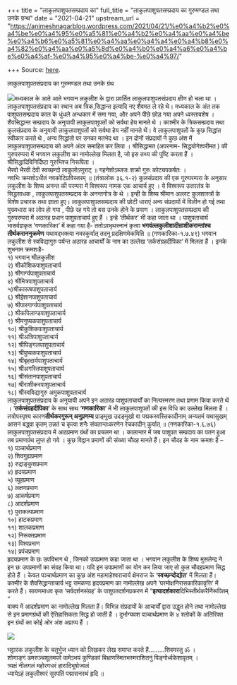 +++
title = "लाकुलपाशुपतसम्प्रदाय का"
full_title = "लाकुलपाशुपतसम्प्रदाय का गुरुमण्डल तथा उनके ग्रन्थ"
date = "2021-04-21"
upstream_url = "https://animeshnagarblog.wordpress.com/2021/04/21/%e0%a4%b2%e0%a4%be%e0%a4%95%e0%a5%81%e0%a4%b2%e0%a4%aa%e0%a4%be%e0%a4%b6%e0%a5%81%e0%a4%aa%e0%a4%a4%e0%a4%b8%e0%a4%82%e0%a4%aa%e0%a5%8d%e0%a4%b0%e0%a4%a6%e0%a4%be%e0%a4%af-%e0%a4%95%e0%a4%be-%e0%a4%97/"

+++
Source: [here](https://animeshnagarblog.wordpress.com/2021/04/21/%e0%a4%b2%e0%a4%be%e0%a4%95%e0%a5%81%e0%a4%b2%e0%a4%aa%e0%a4%be%e0%a4%b6%e0%a5%81%e0%a4%aa%e0%a4%a4%e0%a4%b8%e0%a4%82%e0%a4%aa%e0%a5%8d%e0%a4%b0%e0%a4%a6%e0%a4%be%e0%a4%af-%e0%a4%95%e0%a4%be-%e0%a4%97/).

लाकुलपाशुपतसंप्रदाय का गुरुमण्डल तथा उनके ग्रंथ

![](https://animeshnagarblog.files.wordpress.com/2021/04/img_5823-copy2143421389988816921.jpg)मध्यकाल
के आते आते भगवान लकुलीश के द्वारा प्रवर्तित लाकुलपाशुपतसंप्रदाय क्षीण हो
चला था । लाकुलपाशुपतसंप्रदाय का स्थान अब त्रिक,सिद्धान्त इत्यादि नए
शैवमत ले रहे थे। मध्यकाल के अंत तक पाशुपतसम्प्रदाय काल के धुंधले अन्धकार
में समा गया, और अपने पीछे छोड़ गया अपने ध्वस्तावशेष ।  
शैवसिद्धान्त सम्प्रदाय के अनुयायी लाकुलपाशुपतों को सर्वथा हेय मानते थे ।
काश्मीर के त्रिकसम्प्रदाय तथा कुलसंप्रदाय के अनुयायी लाकुलपाशुपतों को
सर्वथा हेय नहीं मानते थें। वे लाकुलपाशुपतों के कुछ सिद्धांत स्वीकार करते
थे , अन्य सिद्धांतो पर उनका मतभेद था । इन दोनों संप्रदायों ने कुछ अंश
में लाकुलपाशुपतसम्प्रदाय को अपने अंदर समाहित कर लिया । श्रीसिद्धामत
(अपरनाम- सिद्धयोगेश्वरीमत ) की गुरुपरम्परा में भगवान लकुलीश का नामोल्लेख
मिलता है, जो इस तथ्य की पुष्टि करता हैं ।श्रीसिद्धादिविनिर्दिष्टा
गुरुभिश्च निरूपिता ।  
भैरवो भैरवी देवी स्वच्छन्दो लाकुलोऽणुराट् ॥ गहनेशोऽब्जजः शक्रो गुरुः
कोट्यपकर्षतः ।  
नवभिः क्रमशोऽधीतं नवकोटिप्रविस्तरम् ॥ (तंत्रालोक
३६.१-२) कुलसंप्रदाय की एक गुरुपरम्परा के
अनुसार लकुलीश के शिष्य अनन्त की परम्परा में विश्वरूप नामक एक आचार्य हुए
। ये विश्वरूप उत्तरतंत्र के सिद्धसाधक , लाकुलपाशुपतसम्प्रदाय के
अनन्तगोत्र के थे । इन्ही के शिष्य श्रीमान अल्लट कुलशास्त्रों के विशेष
प्रचारक तथा ज्ञाता हुए। लाकुलपाशुपतसम्प्रदाय की छोटी धाराएं अन्य
संप्रदायों में विलीन हो गई तथा मुख्यधारा का लोप हो गया , पीछे रह गये तो
बस उनके होने के प्रमाण । लाकुलपाशुपतसम्प्रदाय की गुरुपरम्परा में अठारह
प्रधान पाशुपताचार्य हुए हैं । इन्हे ‘तीर्थकर’ भी कहा जाता था ।
पाशुपताचार्य भासर्वज्ञकृत ‘गणकारिका’ में कहा गया है- ततोऽवभृथस्नानं
कृत्वा **भगवंल्लकुलीशादीन्राशीकरान्तांश्च तीर्थकराननुक्रमेण**
यथावद्भक्त्या नमस्कुर्यात् तदनु प्रदक्षिणमेकमिति ॥
(गणकारिका-१.७.४९) भगवान लकुलीश से स्वविद्यागुरु पर्यन्त अठारह
आचार्यों के नाम का उल्लेख ‘तर्कसंग्रहदीपिका’ में मिलता हैं । इनके शुभनाम
क्रमशःहै-  
१) भगवान् श्रीलकुलीश  
२) श्रीकौशिकपाशुपताचार्य  
३) श्रीगार्ग्यपाशुपताचार्य  
४) श्रीमित्रपाशुपताचार्य  
५)श्रीकारूषपाशुपताचार्य  
६) श्रीईशानपाशुपताचार्य  
७) श्रीपारगार्ग्यपाशुपताचार्य  
८) श्रीकपिलाण्डपाशुपताचार्य  
९) श्रीमनुष्यकपाशुपताचार्य  
१०) श्रीकुशिकपाशुपताचार्य  
११) श्रीअत्रिपाशुपताचार्य  
१२) श्रीपिङ्गलपाशुपताचार्य  
१३) श्रीपुष्यकपाशुपताचार्य  
१४) श्रीबृहदार्यपाशुपताचार्य  
१५) श्रीअगस्तिपाशुपताचार्य  
१६) श्रीसंतानपाशुपताचार्य  
१७) श्रीराशीकरपाशुपताचार्य  
१८) श्रीस्वविद्यागुरु अमुकपाशुपताचार्य  
लाकुलपाशुपतसंप्रदाय के अनुयायी अपने इन अठारह पाशुपताचार्यों का
नित्यस्मरण तथा प्रणाम किया करते थें । ‘**तर्कसंग्रहदीपिका**‘ के साथ साथ
‘**गणकारिका**‘ में भी लाकुलपाशुपतों की इस विधि का उल्लेख मिलता हैं ।  
तत्रोपस्पृश्य कारण**तीर्थकरगुरून् अनुप्रणम्य** प्राङ्मुख उदङ्मुखो वा
पद्मकस्वस्तिकादीनाम् अन्यतमं यथासुखम् आसनं बद्ध्वा कृतम् उन्नतं च कृत्वा
शनैः संयतान्तःकरणेन रेचकादीन् कुर्यात् ॥ (गणकारिका-१.६.७६)
लाकुलपाशुपतसंप्रदाय में आठप्रमाण ग्रंथों का प्रचलन था । कालान्तर में जब
पाशुपत सम्प्रदाय का पतन हुआ तब प्रमाणग्रंथ लुप्त हो गये । कुछ विद्वान
प्रमाणों की संख्या चौदह मानते हैं। इन चौदह के नाम क्रमशः है –  
१) पञ्चार्थप्रमाण  
२) शिवगुह्यप्रमाण  
३) रुद्राङ्कुशप्रमाण  
४) हृदयप्रमाण  
५) व्युहप्रमाण  
६) लक्षणप्रमाण  
७) आकर्षप्रमाण  
८) आदर्शप्रमाण  
९) पुराकल्पप्रमाण  
१०) हाटकप्रमाण  
११) शालकप्रमाण  
१२) निरूक्तप्रमाण  
१३) विश्वप्रमाण  
१४) प्रपंचप्रमाण  
हृदयप्रमाण के छः उपविभाग थे , जिनको उपप्रमाण कहा जाता था । भगवान लकुलीश
के शिष्य मुसलेन्द्र ने इन छः उपप्रमाणों का संग्रह किया था। यदि इन
उपप्रमाणों का योग कर लिया जाए तो कुल चौदहप्रमाण सिद्ध होते हैं । केवल
पञ्चार्थप्रमाण का कुछ अंश महामाहेश्वराचार्य क्षेमराज के
‘**स्वच्छन्दोद्योत**‘ में मिलता हैं। कश्मीर के शैवसिद्धान्ताचार्य भट्ट
रामकण्ठ हृदयप्रमाण का नामोल्लेख अपने ‘परमोक्षनिरासकारिकावृत्ति’ में करते
हैं। सायणमाधव कृत ‘सर्वदर्शनसंग्रह’ के पाशुपतदर्शनप्रकरण में
“**इत्यादर्शकारा**दिभिस्तीर्थकरैर्निरूपितम् “  
वाक्य में आदर्शप्रमाण का नामोल्लेख मिलता हैं। विभिन्न संप्रदायों के
आचार्यों द्वारा उद्धृत होने तथा नामोल्लेख से इन प्रमाणग्रंथों की
ऐतिहासिकता सिद्ध हो जाती हैं । दुर्भाग्यवश पञ्चार्थप्रमाण के ४ श्लोकों
के अतिरिक्त इन ग्रंथों का कोई ओर अंश अप्राप्य हैं ।

![](https://animeshnagarblog.files.wordpress.com/2021/04/img_20210420_20571180589963986727963.jpg)

भट्टारक लकुलीश के चतुर्भुज ध्यान को लिखकर लेख समाप्त करते हैं………शिवमस्तु
ॐ ।  
शोणाङ्गं डमरुञ्चशूलमपरे वामेऽभयं कुण्डिकां बिभ्राणस्मितभस्मराशितनुं
पिङ्गोर्ध्वकेशावृतम् ।  
त्र्यक्षं नीलगलं महोरगधरं हारादिभूषोज्वलं  
ध्यायेऽहं लकुलीश्वरं सुरपतिं पद्मासनस्थं हृदि ॥

